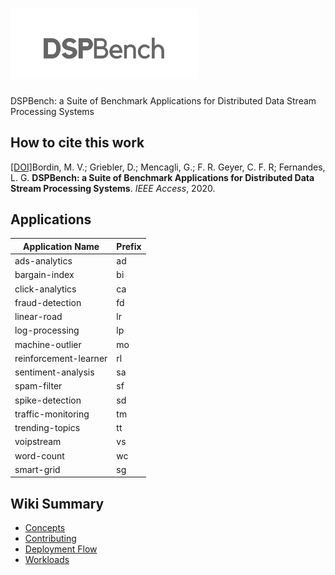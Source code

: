 # <img alt="dspbench" src="https://raw.githubusercontent.com/GMAP/DSPBench/master/img/logo2.png" width="300">

DSPBench: a Suite of Benchmark Applications for Distributed Data Stream Processing Systems

## How to cite this work

[[DOI]](https://doi.org/10.1109/ACCESS.2020.3043948)Bordin, M. V.; Griebler, D.; Mencagli, G.; F. R. Geyer, C. F. R; Fernandes, L. G. **DSPBench: a Suite of Benchmark Applications for Distributed Data Stream Processing Systems**. *IEEE Access*, 2020.

## <a id="applications"></a>Applications

| Application Name      | Prefix |
|-----------------------|--------|
| ads-analytics         | ad     |
| bargain-index         | bi     |
| click-analytics       | ca     |
| fraud-detection       | fd     |
| linear-road           | lr     |
| log-processing        | lp     |
| machine-outlier       | mo     |
| reinforcement-learner | rl     |
| sentiment-analysis    | sa     |
| spam-filter           | sf     |
| spike-detection       | sd     |
| traffic-monitoring    | tm     |
| trending-topics       | tt     |
| voipstream            | vs     |
| word-count            | wc     |
| smart-grid            | sg     |

## Wiki Summary

- [Concepts](https://github.com/GMAP/DSPBench/wiki/Concepts)
- [Contributing](https://github.com/GMAP/DSPBench/wiki/Contributing)
- [Deployment Flow](https://github.com/GMAP/DSPBench/wiki/Deployment-Flow)
- [Workloads](https://github.com/GMAP/DSPBench/wiki/Workloads)

